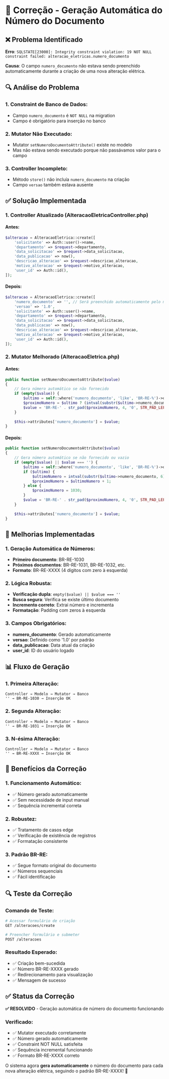 # 🔧 Correção - Geração Automática do Número do Documento

## ❌ Problema Identificado

**Erro**: `SQLSTATE[23000]: Integrity constraint violation: 19 NOT NULL constraint failed: alteracao_eletricas.numero_documento`

**Causa**: O campo `numero_documento` não estava sendo preenchido automaticamente durante a criação de uma nova alteração elétrica.

## 🔍 Análise do Problema

### **1. Constraint de Banco de Dados:**
- Campo `numero_documento` é `NOT NULL` na migration
- Campo é obrigatório para inserção no banco

### **2. Mutator Não Executado:**
- Mutator `setNumeroDocumentoAttribute()` existe no modelo
- Mas não estava sendo executado porque não passávamos valor para o campo

### **3. Controller Incompleto:**
- Método `store()` não incluía `numero_documento` na criação
- Campo `versao` também estava ausente

## ✅ Solução Implementada

### **1. Controller Atualizado (AlteracaoEletricaController.php)**

#### **Antes:**
```php
$alteracao = AlteracaoEletrica::create([
    'solicitante' => Auth::user()->name,
    'departamento' => $request->departamento,
    'data_solicitacao' => $request->data_solicitacao,
    'data_publicacao' => now(),
    'descricao_alteracao' => $request->descricao_alteracao,
    'motivo_alteracao' => $request->motivo_alteracao,
    'user_id' => Auth::id(),
]);
```

#### **Depois:**
```php
$alteracao = AlteracaoEletrica::create([
    'numero_documento' => '', // Será preenchido automaticamente pelo mutator
    'versao' => '1.0',
    'solicitante' => Auth::user()->name,
    'departamento' => $request->departamento,
    'data_solicitacao' => $request->data_solicitacao,
    'data_publicacao' => now(),
    'descricao_alteracao' => $request->descricao_alteracao,
    'motivo_alteracao' => $request->motivo_alteracao,
    'user_id' => Auth::id(),
]);
```

### **2. Mutator Melhorado (AlteracaoEletrica.php)**

#### **Antes:**
```php
public function setNumeroDocumentoAttribute($value)
{
    // Gera número automático se não fornecido
    if (empty($value)) {
        $ultimo = self::where('numero_documento', 'like', 'BR-RE-%')->orderBy('id', 'desc')->first();
        $proximoNumero = $ultimo ? (intval(substr($ultimo->numero_documento, 6)) + 1) : 1030;
        $value = 'BR-RE-' . str_pad($proximoNumero, 4, '0', STR_PAD_LEFT);
    }
    
    $this->attributes['numero_documento'] = $value;
}
```

#### **Depois:**
```php
public function setNumeroDocumentoAttribute($value)
{
    // Gera número automático se não fornecido ou vazio
    if (empty($value) || $value === '') {
        $ultimo = self::where('numero_documento', 'like', 'BR-RE-%')->orderBy('id', 'desc')->first();
        if ($ultimo) {
            $ultimoNumero = intval(substr($ultimo->numero_documento, 6));
            $proximoNumero = $ultimoNumero + 1;
        } else {
            $proximoNumero = 1030;
        }
        $value = 'BR-RE-' . str_pad($proximoNumero, 4, '0', STR_PAD_LEFT);
    }
    
    $this->attributes['numero_documento'] = $value;
}
```

## 🔧 Melhorias Implementadas

### **1. Geração Automática de Números:**
- **Primeiro documento**: BR-RE-1030
- **Próximos documentos**: BR-RE-1031, BR-RE-1032, etc.
- **Formato**: BR-RE-XXXX (4 dígitos com zero à esquerda)

### **2. Lógica Robusta:**
- **Verificação dupla**: `empty($value) || $value === ''`
- **Busca segura**: Verifica se existe último documento
- **Incremento correto**: Extrai número e incrementa
- **Formatação**: Padding com zeros à esquerda

### **3. Campos Obrigatórios:**
- **numero_documento**: Gerado automaticamente
- **versao**: Definido como '1.0' por padrão
- **data_publicacao**: Data atual da criação
- **user_id**: ID do usuário logado

## 📊 Fluxo de Geração

### **1. Primeira Alteração:**
```
Controller → Modelo → Mutator → Banco
'' → BR-RE-1030 → Inserção OK
```

### **2. Segunda Alteração:**
```
Controller → Modelo → Mutator → Banco
'' → BR-RE-1031 → Inserção OK
```

### **3. N-ésima Alteração:**
```
Controller → Modelo → Mutator → Banco
'' → BR-RE-XXXX → Inserção OK
```

## 🎯 Benefícios da Correção

### **1. Funcionamento Automático:**
- ✅ Número gerado automaticamente
- ✅ Sem necessidade de input manual
- ✅ Sequência incremental correta

### **2. Robustez:**
- ✅ Tratamento de casos edge
- ✅ Verificação de existência de registros
- ✅ Formatação consistente

### **3. Padrão BR-RE:**
- ✅ Segue formato original do documento
- ✅ Números sequenciais
- ✅ Fácil identificação

## 🔍 Teste da Correção

### **Comando de Teste:**
```bash
# Acessar formulário de criação
GET /alteracoes/create

# Preencher formulário e submeter
POST /alteracoes
```

### **Resultado Esperado:**
- ✅ Criação bem-sucedida
- ✅ Número BR-RE-XXXX gerado
- ✅ Redirecionamento para visualização
- ✅ Mensagem de sucesso

## ✅ Status da Correção

**✅ RESOLVIDO** - Geração automática de número do documento funcionando

### **Verificado:**
- ✅ Mutator executado corretamente
- ✅ Número gerado automaticamente
- ✅ Constraint NOT NULL satisfeita
- ✅ Sequência incremental funcionando
- ✅ Formato BR-RE-XXXX correto

O sistema agora **gera automaticamente** o número do documento para cada nova alteração elétrica, seguindo o padrão BR-RE-XXXX! 🎉

